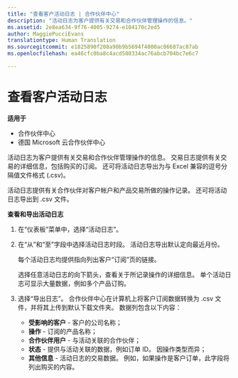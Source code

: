 ```yaml
---
title: "查看客户活动日志 | 合作伙伴中心"
description: "活动日志为客户提供有关交易和合作伙伴管理操作的信息。"
ms.assetid: 2e8ea634-9f76-4005-9274-e104170c2ed5
author: MaggiePucciEvans
translationtype: Human Translation
ms.sourcegitcommit: e1825890f208a90b9b5694f4000ac06687ac87ab
ms.openlocfilehash: ea46cfc0ba8c4acd580334ac76abcb704bc7e6c7

---
```


# 查看客户活动日志

**适用于**

-  合作伙伴中心
-  德国 Microsoft 云合作伙伴中心

活动日志为客户提供有关交易和合作伙伴管理操作的信息。 交易日志提供有关交易的详细信息，包括购买的订阅。 还可将活动日志导出为与 Excel 兼容的逗号分隔值文件格式 (.csv)。

<a href="" id="activitylogs"></a>
活动日志提供有关合作伙伴对客户帐户和产品交易所做的操作记录。 还可将活动日志导出到 .csv 文件。

**查看和导出活动日志**

1.  在“仪表板”菜单中，选择“活动日志”。
2.  在“从”和“至”字段中选择活动日志时段。 活动日志导出默认定向最近月份。

    每个活动日志均提供指向列出客户“订阅”页的链接。

    选择任意活动日志的向下箭头，查看关于所记录操作的详细信息。 单个活动日志可显示大量数据，例如多个产品订购。

3.  选择“导出日志”。 合作伙伴中心在计算机上将客户订阅数据转换为 .csv 文件，并将其上传到默认下载文件夹。 数据列包含以下内容：
    -   **受影响的客户** - 客户的公司名称；
    -   **操作** - 订阅的产品名称；
    -   **合作伙伴用户** - 与活动关联的合作伙伴；
    -   **状态** - 提供与活动关联的数据，例如订单 ID。 因操作类型而异；
    -   **其他信息** - 活动日志的交易数据。 例如，如果操作是客户订单，此字段将列出购买的内容。

 

 






<!--HONumber=Jan17_HO2-->


